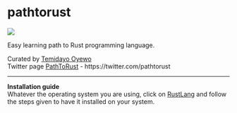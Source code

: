 # pathtorust
<p> <img src="https://www.rust-lang.org/static/images/rust-logo-blk.svg"></p>
<p> Easy learning path to Rust programming language.</p>
<div>Curated by <a href="https://twitter.com/oyewodayo"> Temidayo Oyewo</a></div>
<div>Twitter page <a href="https://twitter.com/pathtorust"> PathToRust</a> - https://twitter.com/pathtorust</div>

<hr>
<strong>Installation guide</strong>
<br>
Whatever the operating system you are using, click on <a href="https://www.rust-lang.org/tools/install">RustLang</a> and follow the steps given to have it installed on your system.

</div>

